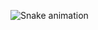 

<!---
rhisehl/rhisehl is a ✨ special ✨ repository because its `README.md` (this file) appears on your GitHub profile.
You can click the Preview link to take a look at your changes.
--->

![Snake animation](https://github.com/rhisehl/rhisehl/blob/output/github-contribution-grid-snake.svg)


